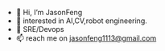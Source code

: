 - 👋 Hi, I’m JasonFeng
- 👀 interested in AI,CV,robot engineering.
- 🌱 SRE/Devops
- 📫 reach me on jasonfeng1113@gmail.com

<!---
JasonFeng02/JasonFeng02 is a ✨ special ✨ repository because its `README.md` (this file) appears on your GitHub profile.
You can click the Preview link to take a look at your changes.
--->
